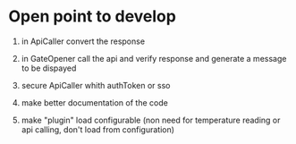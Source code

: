 # Open point to develop

1. in ApiCaller convert the response

2. in GateOpener call the api and verify response and generate a message to be dispayed

3. secure ApiCaller whith authToken or sso

4. make better documentation of the code

5. make "plugin" load configurable (non need for temperature reading or api calling, don't load from configuration)
